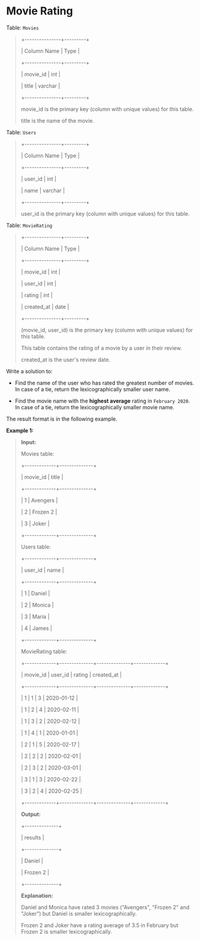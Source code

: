 # Movie Rating

Table: <code>Movies</code>
>
> +---------------+---------+
>
> | Column Name   | Type    |
>
> +---------------+---------+
>
> | movie_id      | int     |
>
> | title         | varchar |
>
> +---------------+---------+
>
> movie_id is the primary key (column with unique values) for this table.
>
> title is the name of the movie.


Table: <code>Users</code>
>
> +---------------+---------+
>
> | Column Name   | Type    |
>
> +---------------+---------+
>
> | user_id       | int     |
>
> | name          | varchar |
>
> +---------------+---------+
>
> user_id is the primary key (column with unique values) for this table.


Table: <code>MovieRating</code>
>
> +---------------+---------+
>
> | Column Name   | Type    |
>
> +---------------+---------+
>
> | movie_id      | int     |
>
> | user_id       | int     |
>
> | rating        | int     |
>
> | created_at    | date    |
>
> +---------------+---------+
>
> (movie_id, user_id) is the primary key (column with unique values)&nbsp;for this table.
>
> This table contains the rating of a movie by a user in their review.
>
> created_at is the user's review date.


Write a solution to:

- Find the name of the user who has rated the greatest number of movies. In case of a tie, return the lexicographically smaller user name.

- Find the movie name with the **highest average** rating in <code>February 2020</code>. In case of a tie, return the lexicographically smaller movie name.

The&nbsp;result format is in the following example.


**Example 1:**
>
> **Input:**
>
> Movies table:
>
> +-------------+--------------+
>
> | movie_id    |  title       |
>
> +-------------+--------------+
>
> | 1           | Avengers     |
>
> | 2           | Frozen 2     |
>
> | 3           | Joker        |
>
> +-------------+--------------+
>
> Users table:
>
> +-------------+--------------+
>
> | user_id     |  name        |
>
> +-------------+--------------+
>
> | 1           | Daniel       |
>
> | 2           | Monica       |
>
> | 3           | Maria        |
>
> | 4           | James        |
>
> +-------------+--------------+
>
> MovieRating table:
>
> +-------------+--------------+--------------+-------------+
>
> | movie_id    | user_id      | rating       | created_at  |
>
> +-------------+--------------+--------------+-------------+
>
> | 1           | 1            | 3            | 2020-01-12  |
>
> | 1           | 2            | 4            | 2020-02-11  |
>
> | 1           | 3            | 2            | 2020-02-12  |
>
> | 1           | 4            | 1            | 2020-01-01  |
>
> | 2           | 1            | 5            | 2020-02-17  |
>
> | 2           | 2            | 2            | 2020-02-01  |
>
> | 2           | 3            | 2            | 2020-03-01  |
>
> | 3           | 1            | 3            | 2020-02-22  |
>
> | 3           | 2            | 4            | 2020-02-25  |
>
> +-------------+--------------+--------------+-------------+
>
> **Output:**
>
> +--------------+
>
> | results      |
>
> +--------------+
>
> | Daniel       |
>
> | Frozen 2     |
>
> +--------------+
>
> **Explanation:**
>
> Daniel and Monica have rated 3 movies ("Avengers", "Frozen 2" and "Joker") but Daniel is smaller lexicographically.
>
> Frozen 2 and Joker have a rating average of 3.5 in February but Frozen 2 is smaller lexicographically.
